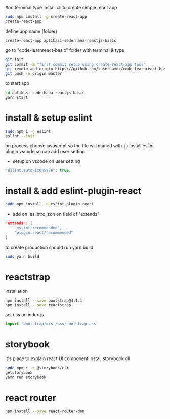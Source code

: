 #on terminal type
install cli to create simple react app
```sh
sudo npm install -g create-react-app
create-react-app
```

define app name (folder)
```sh 
create-react-app aplikasi-sederhana-reactjs-basic

```

go to "code-learnreact-basic" folder with terminal & type
```sh
git init
git commit -m "first commit setup using create-react-app tool"
git remote add origin https://github.com/<username>/code-learnreact-basic.git
git push -u origin master
```

to start app 
```sh
cd aplikasi-sederhana-reactjs-basic
yarn start
```

# install & setup eslint
```sh
sudo npm i -g eslint
eslint --init
```

on process choose javascript so the file will named with .js
install eslint plugin vscode so can add user setting

* setup on vscode  on user setting
```js 
"eslint.autoFixOnSave": true,
```

# install & add eslint-plugin-react
```sh
sudo npm install -g eslint-plugin-react
```

* add on .eslintrc.json on field of "extends"
```json
"extends": [
    "eslint:recommended",
    "plugin:react/recommended"
]
```

to create production should run yarn build
```sh
sudo yarn build
```

# reactstrap
installation
```sh
npm install --save bootstrap@4.1.1
npm install --save reactstrap
```

set css on index.js
```js
import 'bootstrap/dist/css/bootstrap.css'
```

# storybook
it's place to explain react UI component
install storybook cli
```sh
sudo npm i -g @storybook/cli
getstorybook
yarn run storybook
```

# react router
```sh
npm install --save react-router-dom
```